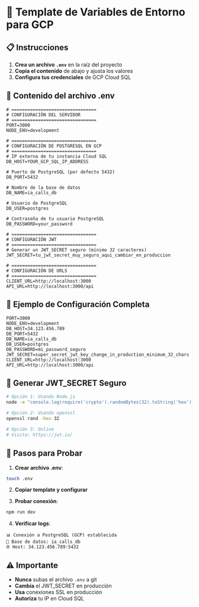 # 🔧 Template de Variables de Entorno para GCP

## 📋 Instrucciones

1. **Crea un archivo `.env`** en la raíz del proyecto
2. **Copia el contenido** de abajo y ajusta los valores
3. **Configura tus credenciales** de GCP Cloud SQL

## 📄 Contenido del archivo .env

```env
# ================================
# CONFIGURACIÓN DEL SERVIDOR
# ================================
PORT=3000
NODE_ENV=development

# ================================
# CONFIGURACIÓN DE POSTGRESQL EN GCP
# ================================
# IP externa de tu instancia Cloud SQL
DB_HOST=YOUR_GCP_SQL_IP_ADDRESS

# Puerto de PostgreSQL (por defecto 5432)
DB_PORT=5432

# Nombre de la base de datos
DB_NAME=ia_calls_db

# Usuario de PostgreSQL
DB_USER=postgres

# Contraseña de tu usuario PostgreSQL
DB_PASSWORD=your_password

# ================================
# CONFIGURACIÓN JWT
# ================================
# Generar un JWT_SECRET seguro (mínimo 32 caracteres)
JWT_SECRET=tu_jwt_secret_muy_seguro_aqui_cambiar_en_produccion

# ================================
# CONFIGURACIÓN DE URLS
# ================================
CLIENT_URL=http://localhost:3000
API_URL=http://localhost:3000/api
```

## 🌟 Ejemplo de Configuración Completa

```env
PORT=3000
NODE_ENV=development
DB_HOST=34.123.456.789
DB_PORT=5432
DB_NAME=ia_calls_db
DB_USER=postgres
DB_PASSWORD=mi_password_seguro
JWT_SECRET=super_secret_jwt_key_change_in_production_minimum_32_chars
CLIENT_URL=http://localhost:3000
API_URL=http://localhost:3000/api
```

## 🔐 Generar JWT_SECRET Seguro

```bash
# Opción 1: Usando Node.js
node -e "console.log(require('crypto').randomBytes(32).toString('hex'))"

# Opción 2: Usando openssl
openssl rand -hex 32

# Opción 3: Online
# Visita: https://jwt.io/
```

## 🚀 Pasos para Probar

1. **Crear archivo .env**:
```bash
touch .env
```

2. **Copiar template y configurar**

3. **Probar conexión**:
```bash
npm run dev
```

4. **Verificar logs**:
```
📊 Conexión a PostgreSQL (GCP) establecida
📍 Base de datos: ia_calls_db
🌐 Host: 34.123.456.789:5432
```

## ⚠️ Importante

- **Nunca** subas el archivo `.env` a git
- **Cambia** el JWT_SECRET en producción
- **Usa** conexiones SSL en producción
- **Autoriza** tu IP en Cloud SQL 